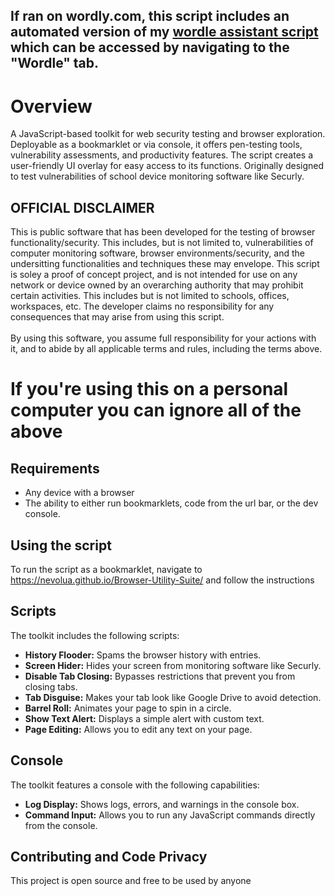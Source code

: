 ## If ran on wordly.com, this script includes an automated version of my [wordle assistant script](https://github.com/nevolua/Wordle-Assistant) which can be accessed by navigating to the "Wordle" tab.

# Overview

A JavaScript-based toolkit for web security testing and browser exploration. Deployable as a bookmarklet or via console, it offers pen-testing tools, vulnerability assessments, and productivity features. The script creates a user-friendly UI overlay for easy access to its functions. Originally designed to test vulnerabilities of school device monitoring software like Securly.


## OFFICIAL DISCLAIMER

This is public software that has been developed for the testing of browser functionality/security. This includes, but is not limited to, vulnerabilities of computer monitoring software, browser environments/security, and the undersitting functionalities and techniques these may envelope. This script is soley a proof of concept project, and is not intended for use on any network or device owned by an overarching authority that may prohibit certain activities. This includes but is not limited to schools, offices, workspaces, etc. The developer claims no responsibility for any consequences that may arise from using this script.<br><br>By using this software, you assume full responsibility for your actions with it, and to abide by all applicable terms and rules, including the terms above. 

# If you're using this on a personal computer you can ignore all of the above 

## Requirements

- Any device with a browser
- The ability to either run bookmarklets, code from the url bar, or the dev console.

## Using the script

To run the script as a bookmarklet, navigate to https://nevolua.github.io/Browser-Utility-Suite/ and follow the instructions

## Scripts
The toolkit includes the following scripts:
- **History Flooder:** Spams the browser history with entries.
- **Screen Hider:** Hides your screen from monitoring software like Securly.
- **Disable Tab Closing:** Bypasses restrictions that prevent you from closing tabs.
- **Tab Disguise:** Makes your tab look like Google Drive to avoid detection.
- **Barrel Roll:** Animates your page to spin in a circle.
- **Show Text Alert:** Displays a simple alert with custom text.
- **Page Editing:** Allows you to edit any text on your page.

## Console
The toolkit features a console with the following capabilities:
- **Log Display:** Shows logs, errors, and warnings in the console box.
- **Command Input:** Allows you to run any JavaScript commands directly from the console.


## Contributing and Code Privacy

This project is open source and free to be used by anyone
